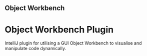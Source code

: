 ## Object Workbench

Object Workbench Plugin
======
IntelliJ plugin for utilising a GUI Object Workbench to visualise and manipulate code dynamically.
